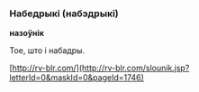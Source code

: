 ### Набедрыкі (набэдрыкі)
**назоўнік**

Тое, што і набадры.

<a rel="author">[http://rv-blr.com/](http://rv-blr.com/slounik.jsp?letterId=0&maskId=0&pageId=1746)</a>
